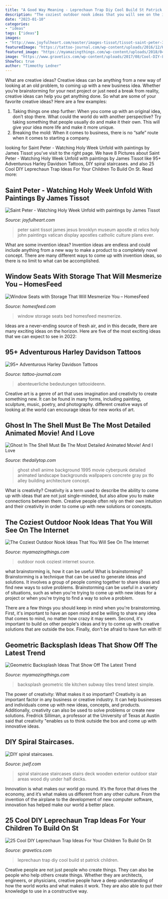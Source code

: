 ```yaml
---
title: "A Good Way Meaning - Leprechaun Trap Diy Cool Build St Patrick Children"
description: "The coziest outdoor nook ideas that you will see on the internet"
date: "2023-01-10"
categories:
- "ideas"
tags: ["ideas"]
images:
- "http://www.joyfulheart.com/easter/images-tissot/tissot-saint-peter-397x746.jpg"
featuredImage: "https://tattoo-journal.com/wp-content/uploads/2016/12/Harley-Davidson-Tattoo-76-650x650.jpg"
featured_image: "https://myamazingthings.com/wp-content/uploads/2018/04/outdoor-nook-.jpg"
image: "https://www.gravetics.com/wp-content/uploads/2017/08/Cool-DIY-Leprechaun-Trap-Ideas.jpg"
ShowToc: true
author: "Timmothy Ledner"
---
```



What are creative ideas?
Creative ideas can be anything from a new way of looking at an old problem, to coming up with a new business idea. Whether you’re brainstorming for your next project or just need a break from reality, creative ideas can help you get anything done. So what are some of your favorite creative ideas? Here are a few examples: 
1) Taking things one step further: When you come up with an original idea, don’t stop there. What could the world do with another perspective? Try taking something that people usually do and make it their own. This will give your idea more life and make it more unique. 
2) Breaking the mold: When it comes to business, there is no “safe” route when it comes to starting a company.

	

		
looking for Saint Peter - Watching Holy Week Unfold with paintings by James Tissot you've visit to the right page. We have 8 Pictures about Saint Peter - Watching Holy Week Unfold with paintings by James Tissot like 95+ Adventurous Harley Davidson Tattoos, DIY spiral staircases. and also 25 Cool DIY Leprechaun Trap Ideas For Your Children To Build On St. Read more:
		
    
## Saint Peter - Watching Holy Week Unfold With Paintings By James Tissot

<img loading=lazy src="http://www.joyfulheart.com/easter/images-tissot/tissot-saint-peter-397x746.jpg" onerror="this.onerror=null;this.src='https://tse2.mm.bing.net/th?id=OIP.GBWo2GdmUl1tcjgdjB60VgHaN6&amp;pid=15.1';" alt="Saint Peter - Watching Holy Week Unfold with paintings by James Tissot">

_Source: joyfulheart.com_

>peter saint tissot james jesus brooklyn museum apostle st relics holy john paintings vatican display apostles catholic culture plans ever. 

	

What are some invention ideas?
Invention ideas are endless and could include anything from a new way to make a product to a completely novel concept. There are many different ways to come up with invention ideas, so there is no limit to what can be accomplished.

    
## Window Seats With Storage That Will Mesmerize You – HomesFeed

<img loading=lazy src="https://homesfeed.com/wp-content/uploads/2015/10/small-room-ideas-with-window-seats-with-storage-completed-with-bedding-set-plus-wall-scones-and-bed-under-guded.jpg" onerror="this.onerror=null;this.src='https://tse3.mm.bing.net/th?id=OIP.24wnEJ1uIGb-hC-KgdEjOAHaLH&amp;pid=15.1';" alt="Window Seats with Storage That Will Mesmerize You – HomesFeed">

_Source: homesfeed.com_

>window storage seats bed homesfeed mesmerize. 

	

Ideas are a never-ending source of fresh air, and in this decade, there are many exciting ideas on the horizon. Here are five of the most exciting ideas that we can expect to see in 2022: 

    
## 95+ Adventurous Harley Davidson Tattoos

<img loading=lazy src="https://tattoo-journal.com/wp-content/uploads/2016/12/Harley-Davidson-Tattoo-76-650x650.jpg" onerror="this.onerror=null;this.src='https://tse1.mm.bing.net/th?id=OIP.ffu1OGMfrlOKyaVE2C_NrgHaHa&amp;pid=15.1';" alt="95+ Adventurous Harley Davidson Tattoos">

_Source: tattoo-journal.com_

>abenteuerliche bedeutungen tattooideenn. 

	

Creative art is a genre of art that uses imagination and creativity to create something new. It can be found in many forms, including painting, sculpture, music, poetry, and photography. different creative ways of looking at the world can encourage ideas for new works of art.

    
## Ghost In The Shell Must Be The Most Detailed Animated Movie! And I Love

<img loading=lazy src="http://www.thedailytop.com/wp-content/uploads/2015/05/59834839a75c917282e023b2c6b42f9e.jpg" onerror="this.onerror=null;this.src='https://tse2.mm.bing.net/th?id=OIP.eIFIdZJxrtb6boBK8m5agAHaEA&amp;pid=15.1';" alt="Ghost In The Shell Must Be The Most Detailed Animated Movie! And I Love">

_Source: thedailytop.com_

>ghost shell anime background 1995 movie cyberpunk detailed animated landscape backgrounds wallpapers concrete gray px tło alley building architecture concept. 

	

What is creativity?
Creativity is a term used to describe the ability to come up with ideas that are not just single-minded, but also allow you to make connections between them. Creative people often rely on their own intuition and their creativity in order to come up with new solutions or concepts.

    
## The Coziest Outdoor Nook Ideas That You Will See On The Internet

<img loading=lazy src="https://myamazingthings.com/wp-content/uploads/2018/04/outdoor-nook-.jpg" onerror="this.onerror=null;this.src='https://tse3.mm.bing.net/th?id=OIP.CKi_tNhrIFYV5yebU8xn1AHaJ4&amp;pid=15.1';" alt="The Coziest Outdoor Nook Ideas That You Will See On The Internet">

_Source: myamazingthings.com_

>outdoor nook coziest internet source. 

	

what brainstorming is, how it can be useful
What is brainstorming?
Brainstorming is a technique that can be used to generate ideas and solutions. It involves a group of people coming together to share ideas and find new ways to solve problems. Brainstorming can be useful in a variety of situations, such as when you're trying to come up with new ideas for a project or when you're trying to find a way to solve a problem.

There are a few things you should keep in mind when you're brainstorming. First, it's important to have an open mind and be willing to share any idea that comes to mind, no matter how crazy it may seem. Second, it's important to build on other people's ideas and try to come up with creative solutions that are outside the box. Finally, don't be afraid to have fun with it!

    
## Geometric Backsplash Ideas That Show Off The Latest Trend

<img loading=lazy src="http://myamazingthings.com/wp-content/uploads/2018/01/geometric-tile-backsplash-3-.jpg" onerror="this.onerror=null;this.src='https://tse1.mm.bing.net/th?id=OIP.hC7Ch87gV5zbgc-x-vgFVgHaLH&amp;pid=15.1';" alt="Geometric Backsplash Ideas That Show Off The Latest Trend">

_Source: myamazingthings.com_

>backsplash geometric tile kitchen subway tiles trend latest simple. 

	

The power of creativity: What makes it so important?
Creativity is an important factor in any business or creative industry. It can help businesses and individuals come up with new ideas, concepts, and products. Additionally, creativity can also be used to solve problems or create new solutions. Fredrick Silliman, a professor at the University of Texas at Austin said that creativity "enables us to think outside the box and come up with innovative ideas.

    
## DIY Spiral Staircases.

<img loading=lazy src="http://www.jself.com/stair/customer/koppenaal/05.jpg" onerror="this.onerror=null;this.src='https://tse3.mm.bing.net/th?id=OIP.PTAczCbX3OnnHko0t6pj4AHaJ3&amp;pid=15.1';" alt="DIY spiral staircases.">

_Source: jself.com_

>spiral staircase staircases stairs deck wooden exterior outdoor stair areas wood diy under half decks. 

	

Innovation is what makes our world go round. It’s the force that drives the economy, and it’s what makes us different from any other culture. From the invention of the airplane to the development of new computer software, innovation has helped make our world a better place.

    
## 25 Cool DIY Leprechaun Trap Ideas For Your Children To Build On St

<img loading=lazy src="https://www.gravetics.com/wp-content/uploads/2017/08/Cool-DIY-Leprechaun-Trap-Ideas.jpg" onerror="this.onerror=null;this.src='https://tse1.mm.bing.net/th?id=OIP.qnJlA0Ut1-3iTaTM4vKmKgAAAA&amp;pid=15.1';" alt="25 Cool DIY Leprechaun Trap Ideas For Your Children To Build On St">

_Source: gravetics.com_

>leprechaun trap diy cool build st patrick children. 

	

Creative people are not just people who create things. They can also be people who help others create things. Whether they are architects, engineers, or physicians, creative people have a deep understanding of how the world works and what makes it work. They are also able to put their knowledge to use in a constructive way.

